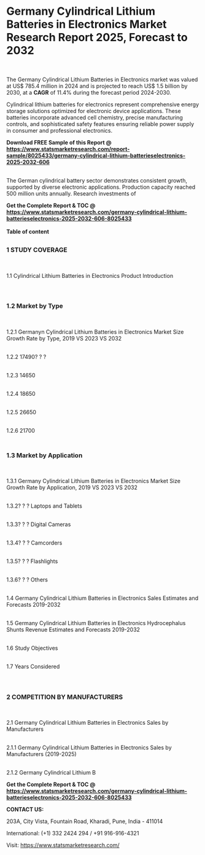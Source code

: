 <h1>Germany Cylindrical Lithium Batteries in Electronics Market Research Report 2025, Forecast to 2032</h1><br/><p>The Germany Cylindrical Lithium Batteries in Electronics market was valued at US$ 785.4 million in 2024 and is projected to reach US$ 1.5 billion by 2030, at a <strong>CAGR</strong> of 11.4% during the forecast period 2024-2030.</p><p>
 
 Cylindrical lithium batteries for electronics represent comprehensive energy storage solutions optimized for electronic device applications. These batteries incorporate advanced cell chemistry, precise manufacturing controls, and sophisticated safety features ensuring reliable power supply in consumer and professional electronics.</p><div><b>Download FREE Sample of this Report @ <a href="https://www.statsmarketresearch.com/download-free-sample/8025433/germany-cylindrical-lithium-batterieselectronics-2025-2032-606">https://www.statsmarketresearch.com/report-sample/8025433/germany-cylindrical-lithium-batterieselectronics-2025-2032-606</a></b></div><br><p>
 
 The German cylindrical battery sector demonstrates consistent growth, supported by diverse electronic applications. Production capacity reached 500 million units annually. Research investments of</p><div><b>Get the Complete Report & TOC @ <a href="https://www.statsmarketresearch.com/germany-cylindrical-lithium-batterieselectronics-2025-2032-606-8025433">https://www.statsmarketresearch.com/germany-cylindrical-lithium-batterieselectronics-2025-2032-606-8025433</a></b></div><br><b>Table of content</b><p><h2><span style="font-size:16px"><strong>1 STUDY COVERAGE</strong></span></h2><br />
 
 <p>1.1 Cylindrical Lithium Batteries in Electronics Product Introduction</p><br />
 
 <h2><span style="font-size:16px"><strong>1.2 Market by Type</strong></span></h2><br />
 
 <p>1.2.1 Germanyn Cylindrical Lithium Batteries in Electronics Market Size Growth Rate by Type, 2019 VS 2023 VS 2032<br /><br />
 
 1.2.2 17490? ? ? <br /><br />
 
 1.2.3 14650<br /><br />
 
 1.2.4 18650<br /><br />
 
 1.2.5 26650<br /><br />
 
 1.2.6 21700<br /><br />
 
 <h2><span style="font-size:16px"><strong>1.3 Market by Application</strong></span></h2><br />
 
 <p>1.3.1 Germany Cylindrical Lithium Batteries in Electronics Market Size Growth Rate by Application, 2019 VS 2023 VS 2032<br /><br />
 
 1.3.2? ? ? Laptops and Tablets<br /><br />
 
 1.3.3? ? ? Digital Cameras<br /><br />
 
 1.3.4? ? ? Camcorders<br /><br />
 
 1.3.5? ? ? Flashlights<br /><br />
 
 1.3.6? ? ? Others<br /><br />
 
 1.4 Germany Cylindrical Lithium Batteries in Electronics Sales Estimates and Forecasts 2019-2032<br /><br />
 
 1.5 Germany Cylindrical Lithium Batteries in Electronics Hydrocephalus Shunts Revenue Estimates and Forecasts 2019-2032<br /><br />
 
 1.6 Study Objectives<br /><br />
 
 1.7 Years Considered</p><br />
 
 <h2><span style="font-size:16px"><strong>2 COMPETITION BY MANUFACTURERS</strong></span></h2><br />
 
 <p>2.1 Germany Cylindrical Lithium Batteries in Electronics Sales by Manufacturers<br /><br />
 
 2.1.1 Germany Cylindrical Lithium Batteries in Electronics Sales by Manufacturers (2019-2025)<br /><br />
 
 2.1.2 Germany Cylindrical Lithium B<br><div><b>Get the Complete Report & TOC @ <a href="https://www.statsmarketresearch.com/germany-cylindrical-lithium-batterieselectronics-2025-2032-606-8025433">https://www.statsmarketresearch.com/germany-cylindrical-lithium-batterieselectronics-2025-2032-606-8025433</a></b></div></p>
 
 <b>CONTACT US:</b><br>
 
 203A, City Vista, Fountain Road, Kharadi, Pune, India - 411014 <br>
 
 International: (+1) 332 2424 294 / +91 916-916-4321<br>
 
 Visit: <a href="https://www.statsmarketresearch.com/">https://www.statsmarketresearch.com/</a>
 
 <br>